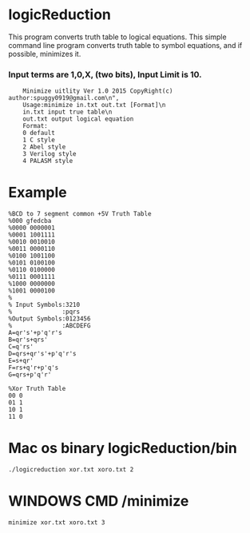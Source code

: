 # logicReduction
This program converts truth table to logical equations.
This simple command line program converts truth table to symbol equations, and if possible, minimizes it. 

### Input terms are 1,0,X, (two bits), Input Limit is 10.
```
    Minimize uitlity Ver 1.0 2015 CopyRight(c) author:spuggy0919@gmail.com\n",      
    Usage:minimize in.txt out.txt [Format]\n
    in.txt input true table\n
    out.txt output logical equation
    Format:
    0 default
    1 C style
    2 Abel style
    3 Verilog style
    4 PALASM style
```
# Example
```
%BCD to 7 segment common +5V Truth Table
%000 gfedcba
%0000 0000001
%0001 1001111
%0010 0010010
%0011 0000110
%0100 1001100
%0101 0100100
%0110 0100000
%0111 0001111
%1000 0000000
%1001 0000100
%
% Input Symbols:3210
%              :pqrs
%Output Symbols:0123456
%              :ABCDEFG
A=qr's'+p'q'r's
B=qr's+qrs'
C=q'rs'
D=qrs+qr's'+p'q'r's
E=s+qr'
F=rs+q'r+p'q's
G=qrs+p'q'r'

```

```
%Xor Truth Table
00 0
01 1
10 1
11 0
```

# Mac os binary logicReduction/bin
```
./logicreduction xor.txt xoro.txt 2
```



# WINDOWS CMD /minimize
```
minimize xor.txt xoro.txt 3
```
